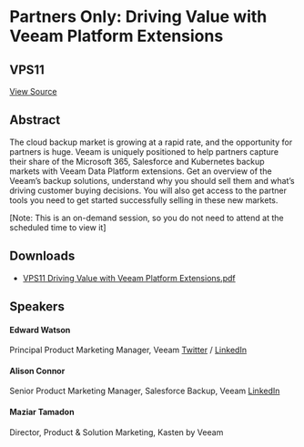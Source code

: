 # Partners Only: Driving Value with Veeam Platform Extensions
## VPS11
[View Source](https://connect.veeam.com/flow/veeam/veeamon2023/attendeeportal/page/sessioncatalog/session/1680008838741001koTL)

## Abstract
The cloud backup market is growing at a rapid rate, and the opportunity for partners is huge. Veeam is uniquely positioned to help partners capture their share of the Microsoft 365, Salesforce and Kubernetes backup markets with Veeam Data Platform extensions. Get an overview of the Veeam’s backup solutions, understand why you should sell them and what’s driving customer buying decisions. You will also get access to the partner tools you need to get started successfully selling in these new markets.

[Note: This is an on-demand session, so you do not need to attend at the scheduled time to view it]


## Downloads
- [VPS11 Driving Value with Veeam Platform Extensions.pdf](<./files/VPS11 Driving Value with Veeam Platform Extensions.pdf>)

## Speakers
#### Edward Watson
Principal Product Marketing Manager, Veeam
[Twitter](https://twitter.com/EdwardJWatson) / [LinkedIn](https://www.linkedin.com/in/edward-watson-b6623136/)
#### Alison Connor
Senior Product Marketing Manager, Salesforce Backup, Veeam
[LinkedIn](https://www.linkedin.com/in/alison-connor-0221227/)
#### Maziar Tamadon
Director, Product & Solution Marketing, Kasten by Veeam